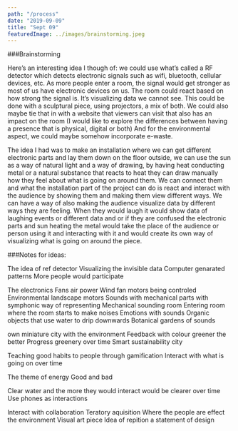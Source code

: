 ```yaml
---
path: "/process"
date: "2019-09-09"
title: "Sept 09"
featuredImage: ../images/brainstorming.jpeg
---
```


###Brainstorming

Here’s an interesting idea I though of: we could use what’s called a RF detector which detects electronic signals such as wifi, bluetooth, cellular devices, etc. As more people enter a room, the signal would get stronger as most of us have electronic devices on us. The room could react based on how strong the signal is. It’s visualizing data we cannot see. This could be done with a sculptural piece, using projectors, a mix of both. We could also maybe tie that in with a website that viewers can visit that also has an impact on the room (I would like to explore the differences between having a presence that is physical, digital or both) And for the environmental aspect, we could maybe somehow incorporate e-waste.

The idea I had was to make an installation where we can get different electronic parts and lay them down on the floor outside, we can use the sun as a way of natural light and a way of drawing, by having heat conducting metal or a natural substance that reacts to heat they can draw manually how they feel about what is going on around them. We can connect them and what the installation part of the project can do is react and interact with the audience by showing them and making them view different ways. We can have a way of also making the audience visualize data by different ways they are feeling. When they would laugh it would show data of laughing events or different data and or if they are confused the electronic parts and sun heating the metal would take the place of the audience or person using it and interacting with it and would create its own way of visualizing what is going on around the piece.

###Notes for ideas:

The idea of ref detector
Visualizing the invisible data
Computer genarated patterns
More people would participate 

The electronics
Fans air power 
Wind fan motors being controled 
Environmental landscape motors
Sounds with mechanical parts with symphonic way of representing
Mechanical sounding room
Entering room where the room starts to make noises
Emotions with sounds
Organic objects that use water to drip downwards
Botanical gardens of sounds

own miniature city with the environment
Feedback with colour greener the better
Progress greenery over time 
Smart sustainability city

Teaching good habits to people through gamification
Interact with what is going on over time

The theme of energy 
Good and bad

Clear water and the more they would interact would be clearer over time 
Use phones as interactions 

Interact with collaboration 
Teratory aquisition 
Where the people are effect the environment 
Visual art piece
Idea of repition a statement of design